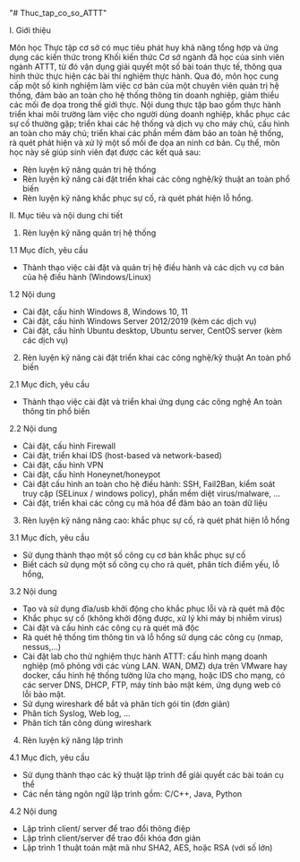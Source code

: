 "# Thuc_tap_co_so_ATTT" 

I. Giới thiệu

Môn học Thực tập cơ sở có mục tiêu phát huy khả năng tổng hợp và ứng dụng các kiến thức trong Khối kiến thức Cơ sở ngành đã học của sinh viên ngành ATTT, từ đó vận dụng giải quyết một số bài toán thực tế, thông qua hình thức thực hiện các bài thí nghiệm thực hành. Qua đó, môn học cung cấp một số kinh nghiệm làm việc cơ bản của một chuyên viên quản trị hệ thống, đảm bảo an toàn cho hệ thống thông tin doanh nghiệp, giảm thiểu các mối đe dọa trong thế giới thực.
Nội dung thực tập bao gồm thực hành triển khai môi trường làm việc cho người dùng doanh nghiệp, khắc phục các sự cố thường gặp; triển khai các hệ thống và dịch vụ cho máy chủ, cấu hình an toàn cho máy chủ; triển khai các phần mềm đảm bảo an toàn hệ thống, rà quét phát hiện và xử lý một số mối đe dọa an ninh cơ bản.
Cụ thể, môn học này sẽ giúp sinh viên đạt được các kết quả sau:
- Rèn luyện kỹ năng quản trị hệ thống
- Rèn luyện kỹ năng cài đặt triển khai các công nghệ/kỹ thuật an toàn phổ biến
- Rèn luyện kỹ năng khắc phục sự cố, rà quét phát hiện lỗ hổng.

II. Mục tiêu và nội dung chi tiết

1. Rèn luyện kỹ năng quản trị hệ thống

1.1 Mục đích, yêu cầu
- Thành thạo việc cài đặt và quản trị hệ điều hành và các dịch vụ cơ bản của hệ điều hành (Windows/Linux)

1.2 Nội dung
- Cài đặt, cấu hình Windows 8, Windows 10, 11
- Cài đặt, cấu hình Windows Server 2012/2019 (kèm các dịch vụ)
- Cài đặt, cấu hình Ubuntu desktop, Ubuntu server, CentOS server (kèm các dịch vụ)

2. Rèn luyện kỹ năng cài đặt triển khai các công nghệ/kỹ thuật An toàn phổ biến

2.1 Mục đích, yêu cầu
- Thành thạo việc cài đặt và triển khai ứng dụng các công nghệ An toàn thông tin phổ biến

2.2 Nội dung
- Cài đặt, cấu hình Firewall
- Cài đặt, triển khai IDS (host-based và network-based)
- Cài đặt, cấu hình VPN
- Cài đặt, cấu hình Honeynet/honeypot
- Cài đặt cấu hình an toàn cho hệ điều hành: SSH, Fail2Ban, kiểm soát truy cập (SELinux /
windows policy), phần mềm diệt virus/malware, ...
- Cài đặt, triển khai các công cụ mã hóa để đảm bảo an toàn dữ liệu

3. Rèn luyện kỹ năng nâng cao: khắc phục sự cố, rà quét phát hiện lỗ hổng

3.1 Mục đích, yêu cầu

- Sử dụng thành thạo một số công cụ cơ bản khắc phục sự cố
- Biết cách sử dụng một số công cụ cho rà quét, phân tích điểm yếu, lỗ hổng,

3.2 Nội dung
- Tạo và sử dụng đĩa/usb khởi động cho khắc phục lỗi và rà quét mã độc
- Khắc phục sự cố (không khởi động được, xử lý khi máy bị nhiễm virus)
- Cài đặt và cấu hình các công cụ rà quét mã độc
- Rà quét hệ thống tìm thông tin và lỗ hổng sử dụng các công cụ (nmap, nessus,...)
- Cài đặt lab cho thử nghiệm thực hành ATTT: cấu hình mạng doanh nghiệp (mô phỏng với
các vùng LAN. WAN, DMZ) dựa trên VMware hay docker, cấu hình hệ thống tường lửa
cho mạng, hoặc IDS cho mạng, có các server DNS, DHCP, FTP, máy tính bảo mật kém,
ứng dụng web có lỗi bảo mật.
- Sử dụng wireshark để bắt và phân tích gói tin (đơn giản)
- Phân tích Syslog, Web log, ...
- Phân tích tấn công dùng wireshark

4. Rèn luyện kỹ năng lập trình

4.1 Mục đích, yêu cầu
- Sử dụng thành thạo các kỹ thuật lập trình để giải quyết các bài toán cụ thể
- Các nền tảng ngôn ngữ lập trình gồm: C/C++, Java, Python

4.2 Nội dung
- Lập trình client/ server để trao đổi thông điệp
- Lập trình client/server để trao đổi khóa đơn giản
- Lập trình 1 thuật toán mật mã như SHA2, AES, hoặc RSA (với số lớn)
